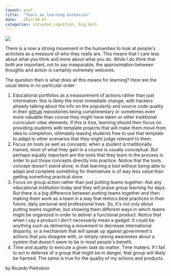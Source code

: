 ```yaml
---
layout: post
title:  "Tools as learning extension"
date:   2013-09-07
categories: situated_cognition, big_data
---
```


![](https://lh4.googleusercontent.com/-tfdWbChTyyM/Uid8d5vOmJI/AAAAAAAA3Y8/pjJSupbYvFk/w700-h500-no/red.png)

There is a now a strong movement in the humanities to look at people's activities as a measure of who they really are. This means that I care less about what you think and more about what you do. While I do think that both are important, not to say inseparable, the approximation between thoughts and action is certainly extremely welcome. 

The question then is what does all this means for learning? Here are the usual items in no particular order:

1. Educational portfolios as a measurement of actions rather than just information: this is likely the most immediate change, with hackers already talking about the info on the popularity and source code quality in their [github](https://github.com/) repositories being complimentary or sometimes even more valuable than course they might have taken or other traditional *curriculum vitae* elements. If this is true, learning should then focus on providing students with template projects that will make them move from idea to completion, ultimately leaving students free to use that template to adapt to other scenarios that they might judge relevant to them.
2. Focus on tools as well as concepts: when a student is traditionally trained, most of what they gain in a course is usually conceptual. But perhaps equally important are the tools that they learn in the process in order to put those concepts directly into practice. Notice that the tools concept doesn't stand alone, in that learning a tool without being able to adapt and complete something for themselves is of way less value than getting something practical done.
3. Focus on group action rather than just putting teams together: Ask any educational institution today and they will praise group learning for days. But there is a big difference between putting teams together and then making them work as a team in a way that mimics best practices in their future, daily personal and professional lives. So, it's not only about putting teams together, but showing them different ways in which teams might be organized in order to deliver a functional product. Notice that when I say a product I don't necessarily mean a gadget. It could be anything such as delivering a movement to decrease international disparity, or a mechanism that will speak up against government's actions that you disagree with, or simply raising awareness about a system that doesn't seem to be in most people's benefit.
4. Time and quality to execute a given task do matter: Time matters. If I fail to act in defense of a group that might be in danger, that group will likely be harmed. The same is true for the quality of my actions and products.

by Ricardo Pietrobon
